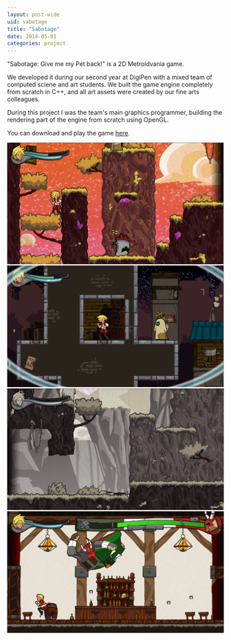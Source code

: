 ```yaml
---
layout: post-wide
uid: sabotage
title: "Sabotage"
date: 2014-05-01
categories: project
---
```


"Sabotage: Give me my Pet back!" is a 2D Metroidvania game.

We developed it during our second year at DigiPen with a mixed team of computed sciene and art students. We built the game engine completely from scratch in C++, and all art assets were created by our fine arts colleagues.

During this project I was the team's main graphics programmer, building the rendering part of the engine from scratch using OpenGL.

You can download and play the game [here](https://games.digipen.edu/games/sabotage).

![A screenshot showing the game's first environment](/images/portfolio/sabotage/Sabotage_1.png)
![A screenshot showing the game's city environment](/images/portfolio/sabotage/Sabotage_2.png)
![A screenshot showing the game's death effect](/images/portfolio/sabotage/Sabotage_3.png)
![A screenshot of the game's first bossfight](/images/portfolio//sabotage/Sabotage_4.png)